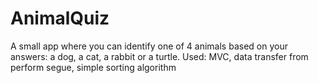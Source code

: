 # AnimalQuiz

A small app where you can identify one of 4 animals based on your answers: a dog, a cat, a rabbit or a turtle.
Used: MVC, data transfer from perform segue, simple sorting algorithm
